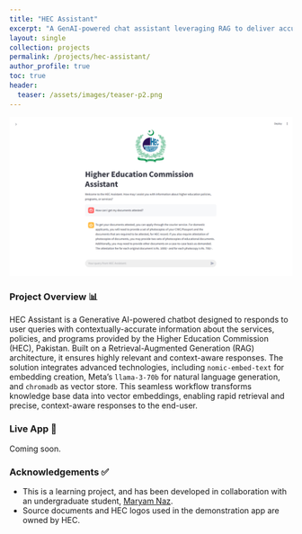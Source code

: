 ```yaml
---
title: "HEC Assistant"
excerpt: "A GenAI-powered chat assistant leveraging RAG to deliver accurate, context-aware answers about the services, policies, and programs of HEC Pakistan."
layout: single
collection: projects
permalink: /projects/hec-assistant/
author_profile: true
toc: true
header:
  teaser: /assets/images/teaser-p2.png
---
```


![HEC Assistant](/assets/images/teaser-p2.png)

### Project Overview 📊
HEC Assistant is a Generative AI-powered chatbot designed to responds to user queries with contextually-accurate information about the services, policies, and programs provided by the Higher Education Commission (HEC), Pakistan. Built on a Retrieval-Augmented Generation (RAG) architecture, it ensures highly relevant and context-aware responses. The solution integrates advanced technologies, including `nomic-embed-text` for embedding creation, Meta’s `llama-3-70b` for natural language generation, and `chromadb` as vector store. This seamless workflow transforms knowledge base data into vector embeddings, enabling rapid retrieval and precise, context-aware responses to the end-user.

### Live App 🔗
Coming soon.

### Acknowledgements ✅
- This is a learning project, and has been developed in collaboration with an undergraduate student, [Maryam Naz](https://www.linkedin.com/in/maryam-naz-4350262b7/).
- Source documents and HEC logos used in the demonstration app are owned by HEC.
